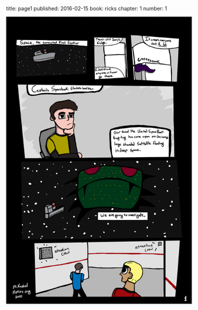 title: page1
published: 2016-02-15
book: ricks
chapter: 1
number: 1

![thefirstpage](/static/images/ricks1.png)
